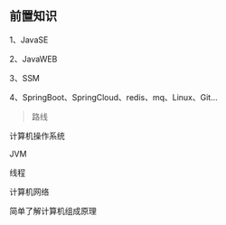## 前置知识

1、JavaSE

2、JavaWEB

3、SSM

4、SpringBoot、SpringCloud、redis、mq、Linux、Git...



> 路线

计算机操作系统

JVM

线程

计算机网络

简单了解计算机组成原理

